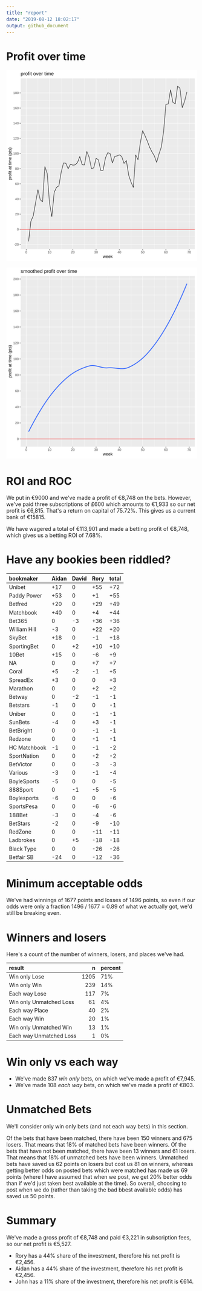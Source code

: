 ```yaml
---
title: "report"
date: "2019-08-12 18:02:17"
output: github_document
---
```




# Profit over time

![plot of chunk profit-over-time](figure/profit-over-time-1.png)

![plot of chunk profit-over-time-smooth](figure/profit-over-time-smooth-1.png)


# ROI and ROC



We put in €9000 and we've made a profit of €8,748 on the bets. However, we've paid three subscriptions of £600 which amounts to €1,933 so our net profit is €6,815. That's a return on capital of 75.72%. This gives us a current bank of €15815.

We have wagered a total of €113,901 and made a betting profit of €8,748, which gives us a betting ROI of 7.68%.


# Have any bookies been riddled?


|bookmaker    |Aidan |David |Rory |total |
|:------------|:-----|:-----|:----|:-----|
|Unibet       |+17   |0     |+55  |+72   |
|Paddy Power  |+53   |0     |+1   |+55   |
|Betfred      |+20   |0     |+29  |+49   |
|Matchbook    |+40   |0     |+4   |+44   |
|Bet365       |0     |-3    |+36  |+36   |
|William Hill |-3    |0     |+22  |+20   |
|SkyBet       |+18   |0     |-1   |+18   |
|SportingBet  |0     |+2    |+10  |+10   |
|10Bet        |+15   |0     |-6   |+9    |
|NA           |0     |0     |+7   |+7    |
|Coral        |+5    |-2    |-1   |+5    |
|SpreadEx     |+3    |0     |0    |+3    |
|Marathon     |0     |0     |+2   |+2    |
|Betway       |0     |-2    |-1   |-1    |
|Betstars     |-1    |0     |0    |-1    |
|Uniber       |0     |0     |-1   |-1    |
|SunBets      |-4    |0     |+3   |-1    |
|BetBright    |0     |0     |-1   |-1    |
|Redzone      |0     |0     |-1   |-1    |
|HC Matchbook |-1    |0     |-1   |-2    |
|SportNation  |0     |0     |-2   |-2    |
|BetVictor    |0     |0     |-3   |-3    |
|Various      |-3    |0     |-1   |-4    |
|BoyleSports  |-5    |0     |0    |-5    |
|888Sport     |0     |-1    |-5   |-5    |
|Boylesports  |-6    |0     |0    |-6    |
|SportsPesa   |0     |0     |-6   |-6    |
|188Bet       |-3    |0     |-4   |-6    |
|BetStars     |-2    |0     |-9   |-10   |
|RedZone      |0     |0     |-11  |-11   |
|Ladbrokes    |0     |+5    |-18  |-18   |
|Black Type   |0     |0     |-26  |-26   |
|Betfair SB   |-24   |0     |-12  |-36   |


# Minimum acceptable odds



We've had winnings of 1677 points and losses of 1496 points, so even if our odds were only a fraction 1496 / 1677 = 0.89 of what we actually got, we'd still be breaking even.


# Winners and losers

Here's a count of the number of winners, losers, and places we've had.


|result                  |    n|percent |
|:-----------------------|----:|:-------|
|Win only Lose           | 1205|71%     |
|Win only Win            |  239|14%     |
|Each way Lose           |  117|7%      |
|Win only Unmatched Loss |   61|4%      |
|Each way Place          |   40|2%      |
|Each way Win            |   20|1%      |
|Win only Unmatched Win  |   13|1%      |
|Each way Unmatched Loss |    1|0%      |


# Win only vs each way



* We've made 837 _win only_ bets, on which we've made a profit of €7,945. 
* We've made 108 _each way_ bets, on which we've made a profit of €803.


# Unmatched Bets



We'll consider only win only bets (and not each way bets) in this section.

Of the bets that have been matched, there have been 150 winners and 675 losers. That means that 18% of matched bets have been winners. Of the bets that have not been matched, there have been 13 winners and 61 losers. That means that 18% of unmatched bets have been winners. Unmatched bets have saved us 62 points on losers but cost us 81 on winners, whereas getting better odds on posted bets which were matched has made us 69 points (where I have assumed that when we post, we get 20% better odds than if we'd just taken best available at the time). So overall, choosing to post when we do (rather than taking the bad bbest available odds) has saved us 50 points.


# Summary



We've made a gross profit of €8,748 and paid €3,221 in subscription fees, so our net profit is €5,527.

* Rory has a 44% share of the investment, therefore his net profit is €2,456.
* Aidan has a 44% share of the investment, therefore his net profit is €2,456.
* John has a 11% share of the investment, therefore his net profit is €614.
